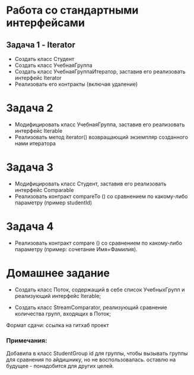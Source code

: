 # Работа со стандартными интерфейсами
## Задача 1 - Iterator
* Создать класс Студент
* Создать класс УчебнаяГруппа
* Создать класс УчебнаяГруппаИтератор, заставив его реализовать интерфейс Iterator
* Реализовать его контракты (включая удаление)

# Задача 2
* Модифицировать класс УчебнаяГруппа, заставив его реализовать интерфейс Iterable
* Реализовать метод iterator() возвращающий экземпляр созданного нами итератора

# Задача 3
* Модифицировать класс Студент, заставив его реализовать интерфейс Comparable
* Реализовать контракт compareTo () со сравнением по какому-либо параметру (пример studentId)

# Задача 4
* Реализовать контракт compare () со сравнением по какому-либо параметру (пример: сочетание Имя+Фамилия).

# Домашнее задание

* Создать класс Поток, содержащий в себе список УчебныхГрупп и реализующий интерфейс Iterable;

* Создать класс StreamComparator, реализующий сравнение количества групп, входящих в Поток;

Формат сдачи: ссылка на гитхаб проект

### Примечания:
Добавила в класс StudentGroup id для группы, чтобы вызывать группы для сравнения по айдишнику, но не воспользовалась. оставлю на будущее - понадобится для других целей.